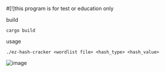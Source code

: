 #[!]this program is for test or education only

build
```
cargo build
```

usage

```
./ez-hash-cracker <wordlist file> <hash_type> <hash_value>
```
 
![image](https://github.com/user-attachments/assets/a2a15573-7725-4b55-aba2-4201f39a3aba)
